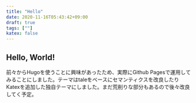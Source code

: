 ```yaml
---
title: "Hello"
date: 2020-11-16T05:43:42+09:00
draft: true
tags: [""]
katex: false
---
```


## Hello, World!
前々からHugoを使うことに興味があったため、実際にGithub Pagesで運用してみることにしました。テーマはtaleをベースにセマンティクスを改良したりKatexを追加した独自テーマにしました。まだ荒削りな部分もあるので後々改良してく予定。
